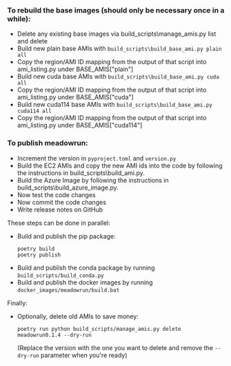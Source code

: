 ### To rebuild the base images (should only be necessary once in a while):

- Delete any existing base images via build_scripts\manage_amis.py list and delete
- Build new plain base AMIs with `build_scripts\build_base_ami.py plain all`
- Copy the region/AMI ID mapping from the output of that script into ami_listing.py under BASE_AMIS["plain"]
- Build new cuda base AMIs with `build_scripts\build_base_ami.py cuda all`
- Copy the region/AMI ID mapping from the output of that script into ami_listing.py under BASE_AMIS["cuda"]
- Build new cuda114 base AMIs with `build_scripts\build_base_ami.py cuda114 all`
- Copy the region/AMI ID mapping from the output of that script into ami_listing.py under BASE_AMIS["cuda114"]


### To publish meadowrun:

- Increment the version in `pyproject.toml` and `version.py`
- Build the EC2 AMIs and copy the new AMI ids into the code by following the
  instructions in build_scripts\build_ami.py.
- Build the Azure Image by following the instructions in
  build_scripts\build_azure_image.py.
- Now test the code changes
- Now commit the code changes
- Write release notes on GitHub

These steps can be done in parallel:
- Build and publish the pip package:
  ```shell
  poetry build
  poetry publish
  ```
- Build and publish the conda package by running `build_scripts/build_conda.py`
- Build and publish the docker images by running
  `docker_images/meadowrun/build.bat`

Finally:
- Optionally, delete old AMIs to save money:
  ```shell
  poetry run python build_scripts/manage_amis.py delete meadowrun0.1.4 --dry-run
  ```
  (Replace the version with the one you want to delete and remove the `--dry-run`
  parameter when you're ready)